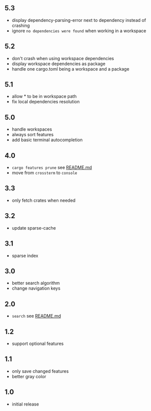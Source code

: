 
## 5.3

* display dependency-parsing-error next to dependency instead of crashing
* ignore `no dependencies were found` when working in a workspace

## 5.2

* don't crash when using workspace dependencies
* display workspace dependencies as package
* handle one cargo.toml being a workspace and a package

## 5.1

* allow * to be in workspace path
* fix local dependencies resolution

## 5.0

* handle workspaces
* always sort features
* add basic terminal autocompletion

## 4.0

* `cargo features prune` see [README.md](README.md#prune)
* move from `crossterm` to `console`

## 3.3

* only fetch crates when needed

## 3.2

* update sparse-cache

## 3.1

* sparse index

## 3.0

* better search algorithm
* change navigation keys

## 2.0

* `search` see [README.md](README.md#search-mode)

## 1.2

* support optional features

## 1.1

* only save changed features
* better gray color

## 1.0

* initial release